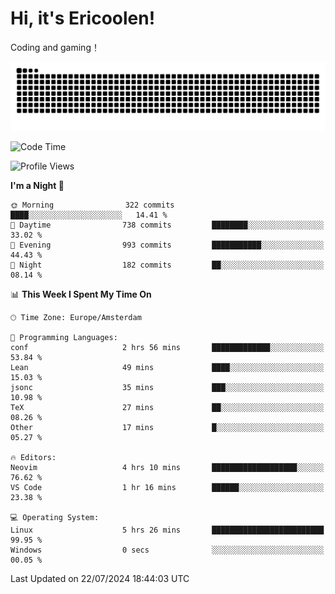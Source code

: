 # Hi, it's Ericoolen!
Coding and gaming！

<picture>
  <source media="(prefers-color-scheme: dark)" srcset="https://raw.githubusercontent.com/Eric-Song-Nop/Eric-Song-Nop/output/github-contribution-grid-snake-dark.svg">
  <source media="(prefers-color-scheme: light)" srcset="https://raw.githubusercontent.com/Eric-Song-Nop/Eric-Song-Nop/output/github-contribution-grid-snake.svg">
  <img alt="github contribution grid snake animation" src="https://raw.githubusercontent.com/Eric-Song-Nop/Eric-Song-Nop/output/github-contribution-grid-snake.svg">
</picture>

<!--START_SECTION:waka-->
![Code Time](http://img.shields.io/badge/Code%20Time-1%2C414%20hrs%204%20mins-blue)

![Profile Views](http://img.shields.io/badge/Profile%20Views-0-blue)

**I'm a Night 🦉** 

```text
🌞 Morning                322 commits         ████░░░░░░░░░░░░░░░░░░░░░   14.41 % 
🌆 Daytime                738 commits         ████████░░░░░░░░░░░░░░░░░   33.02 % 
🌃 Evening                993 commits         ███████████░░░░░░░░░░░░░░   44.43 % 
🌙 Night                  182 commits         ██░░░░░░░░░░░░░░░░░░░░░░░   08.14 % 
```


📊 **This Week I Spent My Time On** 

```text
🕑︎ Time Zone: Europe/Amsterdam

💬 Programming Languages: 
conf                     2 hrs 56 mins       █████████████░░░░░░░░░░░░   53.84 % 
Lean                     49 mins             ████░░░░░░░░░░░░░░░░░░░░░   15.03 % 
jsonc                    35 mins             ███░░░░░░░░░░░░░░░░░░░░░░   10.98 % 
TeX                      27 mins             ██░░░░░░░░░░░░░░░░░░░░░░░   08.26 % 
Other                    17 mins             █░░░░░░░░░░░░░░░░░░░░░░░░   05.27 % 

🔥 Editors: 
Neovim                   4 hrs 10 mins       ███████████████████░░░░░░   76.62 % 
VS Code                  1 hr 16 mins        ██████░░░░░░░░░░░░░░░░░░░   23.38 % 

💻 Operating System: 
Linux                    5 hrs 26 mins       █████████████████████████   99.95 % 
Windows                  0 secs              ░░░░░░░░░░░░░░░░░░░░░░░░░   00.05 % 
```


 Last Updated on 22/07/2024 18:44:03 UTC
<!--END_SECTION:waka-->
